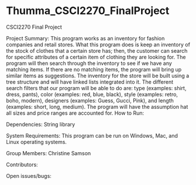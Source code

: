 # Thumma_CSCI2270_FinalProject
CSCI2270 Final Project

Project Summary:
This program works as an inventory for fashion companies and retail stores. What this program does is keep an inventory of the stock of clothes that a certain store has; then, the customer can search for specific attributes of a certain item of clothing they are looking for. The program will then search through the inventory to see if we have any matching items. If there are no matching items, the program will bring up similar items as suggestions.  The inventory for the store will be built using a tree structure and will have linked lists integrated into it. The different search filters that our program will be able to do are: type (examples: shirt, dress, pants), color (examples: red, blue, black), style (examples: retro, boho, modern), designers (examples: Guess, Gucci, Pink), and length (examples: short, long, medium).  The program will have the assumption hat all sizes and price ranges are accounted for. 
How to Run:

Dependencies:
String library


System Requirements:
This program can be run on Windows, Mac, and Linux operating systems. 

Group Members:
Christine Samson

Contributors:

Open issues/bugs:


